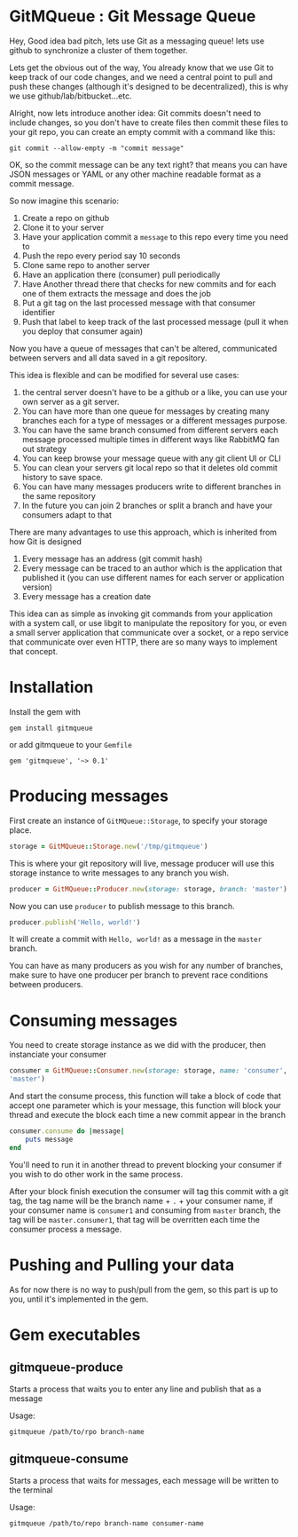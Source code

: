 # GitMQueue : Git Message Queue

Hey, Good idea bad pitch, lets use Git as a messaging queue! lets use github to
synchronize a cluster of them together.

Lets get the obvious out of the way, You already know that we use Git to keep
track of our code changes, and we need a central point to pull and push these
changes (although it's designed to be decentralized), this is why we use
github/lab/bitbucket...etc.

Alright, now lets introduce another idea: Git commits doesn't need to include
changes, so you don't have to create files then commit these files to
your git repo, you can create an empty commit with a command like this:

```
git commit --allow-empty -m "commit message"
```

OK, so the commit message can be any text right? that means you can have JSON
messages or YAML or any other machine readable format as a commit message.

So now imagine this scenario:

1. Create a repo on github
1. Clone it to your server
1. Have your application commit a `message` to this repo every time you need to
1. Push the repo every period say 10 seconds
1. Clone same repo to another server
1. Have an application there (consumer) pull periodically
1. Have Another thread there that checks for new commits and for each one of
   them extracts the message and does the job
1. Put a git tag on the last processed message with that consumer identifier
1. Push that label to keep track of the last processed message (pull it when you
   deploy that consumer again)

Now you have a queue of messages that can't be altered, communicated between
servers and all data saved in a git repository.

This idea is flexible and can be modified for several use cases:

1. the central server doesn't have to be a github or a like, you can use your
   own server as a git server.
1. You can have more than one queue for messages by creating many branches each
   for a type of messages or a different messages purpose.
1. You can have the same branch consumed from different servers each message
   processed multiple times in different ways like RabbitMQ fan out strategy
1. You can keep browse your message queue with any git client UI or CLI
1. You can clean your servers git local repo so that it deletes old commit
   history to save space.
1. You can have many messages producers write to different branches in the same
   repository
1. In the future you can join 2 branches or split a branch and have your
   consumers adapt to that


There are many advantages to use this approach, which is inherited from how Git
is designed

1. Every message has an address (git commit hash)
1. Every message can be traced to an author which is the application that
   published it (you can use different names for each server or application
   version)
1. Every message has a creation date

This idea can as simple as invoking git commands from your application with a
system call, or use libgit to manipulate the repository for you, or even a small
server application that communicate over a socket, or a repo service that
communicate over even HTTP, there are so many ways to implement that concept.

# Installation

Install the gem with
```
gem install gitmqueue
```

or add gitmqueue to your `Gemfile`
```
gem 'gitmqueue', '~> 0.1'
```


# Producing messages

First create an instance of `GitMQueue::Storage`, to specify your storage place.

```ruby
storage = GitMQueue::Storage.new('/tmp/gitmqueue')
```

This is where your git repository will live, message producer will use this
storage instance to write messages to any branch you wish.

```ruby
producer = GitMQueue::Producer.new(storage: storage, branch: 'master')
```

Now you can use `producer` to publish message to this branch.

```ruby
producer.publish('Hello, world!')
```

It will create a commit with `Hello, world!` as a message in the `master`
branch.

You can have as many producers as you wish for any number of branches, make sure
to have one producer per branch to prevent race conditions between producers.

# Consuming messages

You need to create storage instance as we did with the producer, then
instanciate your consumer

```ruby
consumer = GitMQueue::Consumer.new(storage: storage, name: 'consumer', branch:
'master')
```

And start the consume process, this function will take a block of code that
accept one parameter which is your message, this function will block your thread
and execute the block each time a new commit appear in the branch

```ruby
consumer.consume do |message|
    puts message
end
```

You'll need to run it in another thread to prevent blocking your consumer if you
wish to do other work in the same process.

After your block finish execution the consumer will tag this commit with a git
tag, the tag name will be the branch name + `.` + your consumer name, if your
consumer name is `consumer1` and consuming from `master` branch, the tag will be
`master.consumer1`, that tag will be overritten each time the consumer process a
message.

# Pushing and Pulling your data

As for now there is no way to push/pull from the gem, so this part is up to you,
until it's implemented in the gem.

# Gem executables

## gitmqueue-produce

Starts a process that waits you to enter any line and publish that as a message

Usage:

```
gitmqueue /path/to/rpo branch-name
```

## gitmqueue-consume

Starts a process that waits for messages, each message will be written to the
terminal

Usage:

```
gitmqueue /path/to/repo branch-name consumer-name
```
